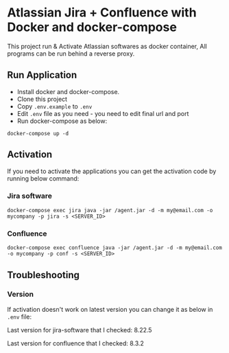 # Atlassian Jira + Confluence with Docker and docker-compose

This project run & Activate Atlassian softwares as docker container, All programs can be run behind a reverse proxy.

## Run Application
- Install docker and docker-compose.
- Clone this project
- Copy `.env.example` to `.env`
- Edit `.env` file as you need - you need to edit final url and port
- Run docker-compose as below:

```
docker-compose up -d
```

## Activation
If you need to activate the applications you can get the activation code by running below command:

### Jira software

```
docker-compose exec jira java -jar /agent.jar -d -m my@email.com -o mycompany -p jira -s <SERVER_ID>
```

### Confluence

```
docker-compose exec confluence java -jar /agent.jar -d -m my@email.com -o mycompany -p conf -s <SERVER_ID>
```

## Troubleshooting

### Version
If activation doesn't work on latest version you can change it as below in `.env` file:

Last version for jira-software that I checked: 8.22.5

Last version for confluence that I checked: 8.3.2